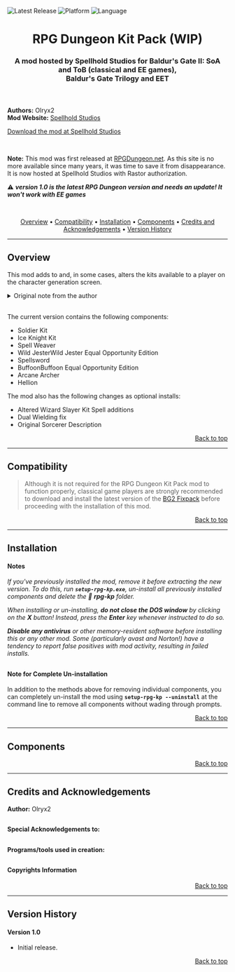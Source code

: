
![Latest Release](https://img.shields.io/github/v/release/SpellholdStudios/Phaere_NPC_Portraits_for_BG2?include_prereleases&color=darkred)<a name="top" id="top"> </a>
![Platform](https://img.shields.io/static/v1?label=platform&message=windows%20%7C%20Mac%20%7C%20linux&color=informational)
![Language](https://img.shields.io/static/v1?label=language&message=English&color=limegreen)

<div align="center"><h1>RPG Dungeon Kit Pack (WIP)</h1>

<h3>A mod hosted by Spellhold Studios for Baldur's Gate II: SoA and ToB (classical and EE games),<br>
Baldur's Gate Trilogy and EET<h3>

</div><br />


**Authors:** Olryx2  
**Mod Website:** <a href="http://www.shsforums.net/forum/127-mod-resurrections/">Spellhold Studios</a>  


[Download the mod at Spellhold Studios](http://www.shsforums.net/files/file/1263-rpg-dungeon-kit-pack/)<br>

&nbsp;

**Note:** This mod was first released at <a href="http://web.archive.org/web/20120414212350/http://www.rpgdungeon.net/content/view/32/48/">RPGDungeon.net</a>. As this site is no more available since many years, it was time to save it from disappearance. It is now hosted at Spellhold Studios with Rastor authorization.

:warning: **_version 1.0 is the latest RPG Dungeon version and needs an update! It won't work with EE games_**

&nbsp;

<div align="center">
<a href="#intro">Overview</a> &#8226; <a href="#compat">Compatibility</a> &#8226; <a href="#installation">Installation</a> &#8226; <a href="#components">Components</a> &#8226; <a href="#credits">Credits and Acknowledgements</a> &#8226; <a href="#versions">Version History</a></br>
</div>

<hr>


## <a name="intro" id="intro"></a>Overview

This mod adds to and, in some cases, alters the kits available to a player on the character generation screen.

<details><summary>Original note from the author</summary>
<p>

###### The Kit Pack originally began life in June 2004 when Grey Acumen and others from the RPG Dungeon community between them invited suggestions as to what potential new kits could be added to make the game a more enjoyable experience. Along the way, conjecture on viable kit alterations were also suggested. Eventually, there was enough material to merit a mod being made out of some of the suggestions. Although GA wasn't able to see the fruition of his endeavours, when the collection was made available for continuation, I decided to see what I could do with the set. As such, the first mod version contains some of the more interesting kits that were discussed but it also serves as a consolidation of work that has been taken from the content and made into mods elsewhere. Many people contributed to the launch of the mod but those that have my own personal gratitude are Grey Acumen, Rastor, Sovran, a Wounded Lion and ronin69hof.
</p>
</details><br>

The current version contains the following components:
- Soldier Kit 
- Ice Knight Kit 
- Spell Weaver 
- Wild JesterWild Jester Equal Opportunity Edition 
- Spellsword 
- BuffoonBuffoon Equal Opportunity Edition 
- Arcane Archer 
- Hellion

The mod also has the following changes as optional installs: 
- Altered Wizard Slayer Kit Spell additions 
- Dual Wielding fix 
- Original Sorcerer Description
<div align="right"><a href="#top">Back to top</a></div>


<hr>
 

## <a name="compat" id="compat"></a>Compatibility

>Although it is not required for the RPG Dungeon Kit Pack mod to function properly, classical game players are strongly recommended to download and install the latest version of the <a href="http://www.gibberlings3.net/bg2fixpack/">BG2 Fixpack</a> before proceeding with the installation of this mod.<br>
<div align="right"><a href="#top">Back to top</a></div>


<hr>


## <a name="installation" id="installation"></a>Installation

#### Notes

*If you've previously installed the mod, remove it before extracting the new version. To do this, run **`setup-rpg-kp.exe`**, un-install all previously installed components and delete the :file_folder: **rpg-kp** folder.*

*When installing or un-installing, **do not close the DOS window** by clicking on the **X** button! Instead, press the **Enter** key whenever instructed to do so.*

*__Disable any antivirus__ or other memory-resident software before installing this or any other mod. Some (particularly avast and Norton!) have a tendency to report false positives with mod activity, resulting in failed installs.*

## 

## 

#### Note for Complete Un-installation

In addition to the methods above for removing individual components, you can completely un-install the mod using **`setup-rpg-kp --uninstall`** at the command line to remove all components without wading through prompts.</br>
<div align="right"><a href="#top">Back to top</a></div>


<hr>


## <a name="components" id="components"></a>Components

<div align="right"><a href="#top">Back to top</a></div>


<hr>


## <a name="credits" id="credits"></a>Credits and Acknowledgements

**Author:** Olryx2  

## 

#### Special Acknowledgements to:


## 

#### Programs/tools used in creation:

## 

#### Copyrights Information

<div align="right"><a href="#top">Back to top</a></div>


<hr>


## <a name="versions" id="versions"></a>Version History

#### Version 1.0

- Initial release.
<div align="right"><a href="#top">Back to top</a></div>
